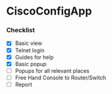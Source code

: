 # CiscoConfigApp
### Checklist
- [x] Basic view
- [x] Telnet login
- [x] Guides for help
- [x] Basic popup
- [ ] Popups for all relevant places
- [ ] Free Hand Console to Router/Switch
- [ ] Report
